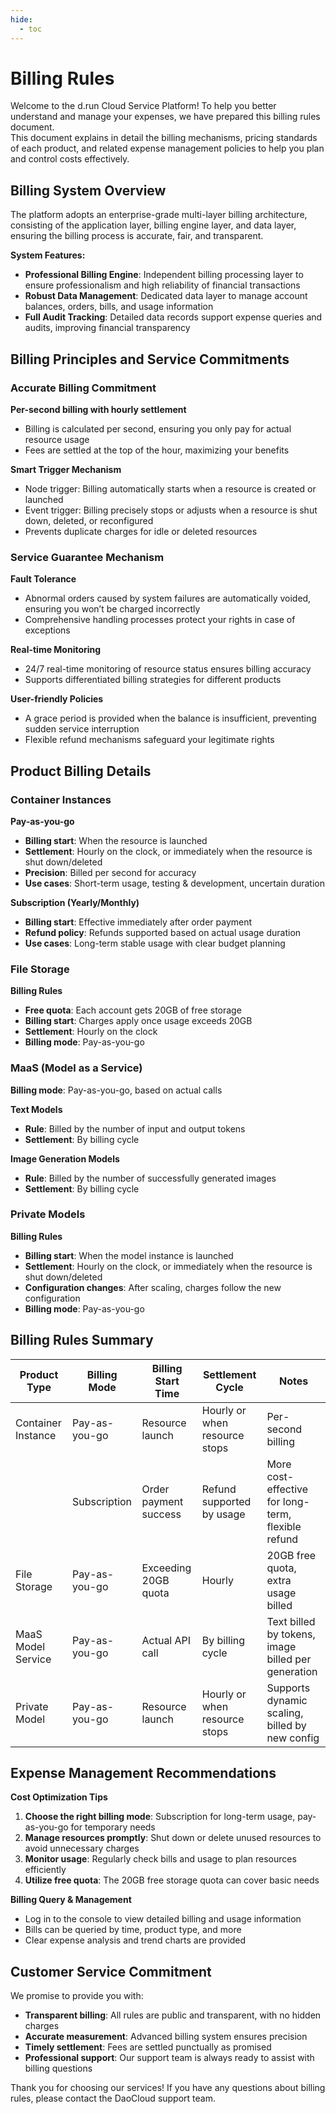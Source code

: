 ```yaml
---
hide:
  - toc
---
```


# Billing Rules

Welcome to the d.run Cloud Service Platform! To help you better understand and manage your expenses, we have prepared this billing rules document.  
This document explains in detail the billing mechanisms, pricing standards of each product, and related expense management policies to help you plan and control costs effectively.

## Billing System Overview

The platform adopts an enterprise-grade multi-layer billing architecture, consisting of the application layer, billing engine layer, and data layer, ensuring the billing process is accurate, fair, and transparent.

**System Features:**

- **Professional Billing Engine**: Independent billing processing layer to ensure professionalism and high reliability of financial transactions  
- **Robust Data Management**: Dedicated data layer to manage account balances, orders, bills, and usage information  
- **Full Audit Tracking**: Detailed data records support expense queries and audits, improving financial transparency  

## Billing Principles and Service Commitments

### Accurate Billing Commitment

**Per-second billing with hourly settlement**

- Billing is calculated per second, ensuring you only pay for actual resource usage  
- Fees are settled at the top of the hour, maximizing your benefits  

**Smart Trigger Mechanism**

- Node trigger: Billing automatically starts when a resource is created or launched  
- Event trigger: Billing precisely stops or adjusts when a resource is shut down, deleted, or reconfigured  
- Prevents duplicate charges for idle or deleted resources  

### Service Guarantee Mechanism

**Fault Tolerance**

- Abnormal orders caused by system failures are automatically voided, ensuring you won’t be charged incorrectly  
- Comprehensive handling processes protect your rights in case of exceptions  

**Real-time Monitoring**

- 24/7 real-time monitoring of resource status ensures billing accuracy  
- Supports differentiated billing strategies for different products  

**User-friendly Policies**

- A grace period is provided when the balance is insufficient, preventing sudden service interruption  
- Flexible refund mechanisms safeguard your legitimate rights  

## Product Billing Details

### Container Instances

**Pay-as-you-go**

- **Billing start**: When the resource is launched  
- **Settlement**: Hourly on the clock, or immediately when the resource is shut down/deleted  
- **Precision**: Billed per second for accuracy  
- **Use cases**: Short-term usage, testing & development, uncertain duration  

**Subscription (Yearly/Monthly)**

- **Billing start**: Effective immediately after order payment  
- **Refund policy**: Refunds supported based on actual usage duration  
- **Use cases**: Long-term stable usage with clear budget planning  

### File Storage

**Billing Rules**

- **Free quota**: Each account gets 20GB of free storage  
- **Billing start**: Charges apply once usage exceeds 20GB  
- **Settlement**: Hourly on the clock  
- **Billing mode**: Pay-as-you-go  

### MaaS (Model as a Service)

**Billing mode**: Pay-as-you-go, based on actual calls  

**Text Models**

- **Rule**: Billed by the number of input and output tokens  
- **Settlement**: By billing cycle  

**Image Generation Models**

- **Rule**: Billed by the number of successfully generated images  
- **Settlement**: By billing cycle  

### Private Models

**Billing Rules**

- **Billing start**: When the model instance is launched  
- **Settlement**: Hourly on the clock, or immediately when the resource is shut down/deleted  
- **Configuration changes**: After scaling, charges follow the new configuration  
- **Billing mode**: Pay-as-you-go  

## Billing Rules Summary

| Product Type     | Billing Mode   | Billing Start Time   | Settlement Cycle            | Notes |
| ---------------- | -------------- | -------------------- | --------------------------- | ----- |
| Container Instance | Pay-as-you-go | Resource launch      | Hourly or when resource stops | Per-second billing |
|                  | Subscription   | Order payment success | Refund supported by usage   | More cost-effective for long-term, flexible refund |
| File Storage     | Pay-as-you-go  | Exceeding 20GB quota | Hourly                      | 20GB free quota, extra usage billed |
| MaaS Model Service | Pay-as-you-go | Actual API call      | By billing cycle            | Text billed by tokens, image billed per generation |
| Private Model    | Pay-as-you-go  | Resource launch      | Hourly or when resource stops | Supports dynamic scaling, billed by new config |

## Expense Management Recommendations

**Cost Optimization Tips**

1. **Choose the right billing mode**: Subscription for long-term usage, pay-as-you-go for temporary needs  
2. **Manage resources promptly**: Shut down or delete unused resources to avoid unnecessary charges  
3. **Monitor usage**: Regularly check bills and usage to plan resources efficiently  
4. **Utilize free quota**: The 20GB free storage quota can cover basic needs  

**Billing Query & Management**

- Log in to the console to view detailed billing and usage information  
- Bills can be queried by time, product type, and more  
- Clear expense analysis and trend charts are provided  

## Customer Service Commitment

We promise to provide you with:

- **Transparent billing**: All rules are public and transparent, with no hidden charges  
- **Accurate measurement**: Advanced billing system ensures precision  
- **Timely settlement**: Fees are settled punctually as promised  
- **Professional support**: Our support team is always ready to assist with billing questions  

Thank you for choosing our services! If you have any questions about billing rules, please contact the DaoCloud support team.  
